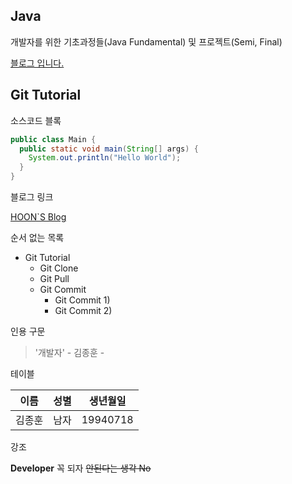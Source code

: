 ## Java

개발자를 위한 기초과정들(Java Fundamental) 및 프로젝트(Semi, Final)


[블로그 입니다.](https://blog.naver.com/kjhg4782)


## Git Tutorial

소스코드 블록
```java
public class Main {
  public static void main(String[] args) {
    System.out.println("Hello World");
  }
}

```

블로그 링크

[HOON`S Blog](https://blog.naver.com/kjhg4782)

순서 없는 목록

* Git Tutorial
  * Git Clone
  * Git Pull
  * Git Commit
    * Git Commit 1)
    * Git Commit 2) 

인용 구문

> '개발자' - 김종훈 -

테이블

이름|성별|생년월일|
---|---|---|
김종훈|남자|19940718|

강조

**Developer** 꼭 되자 ~~안된다는 생각 No~~





